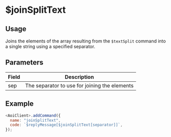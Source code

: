 # $joinSplitText

## Usage

Joins the elements of the array resulting from the `$textSplit` command into a single string using a specified separator.

## Parameters

| Field | Description                                |
| ----- | ------------------------------------------ |
| sep   | The separator to use for joining the elements |

## Example

```javascript
<AoiClient>.addCommand({
  name: "joinSplitText",
  code: `$replyMessage[$joinSplitText[separator]]`,
});
```